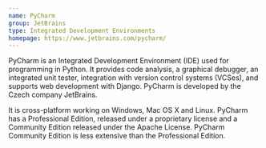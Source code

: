 ```yaml
---
name: PyCharm
group: JetBrains
type: Integrated Development Environments
homepage: https://www.jetbrains.com/pycharm/
---
```


PyCharm is an Integrated Development Environment (IDE) used for programming in
Python. It provides code analysis, a graphical debugger, an integrated unit
tester, integration with version control systems (VCSes), and supports web
development with Django. PyCharm is developed by the Czech company JetBrains. 

It is cross-platform working on Windows, Mac OS X and Linux. PyCharm has a
Professional Edition, released under a proprietary license and a Community
Edition released under the Apache License. PyCharm Community Edition is less
extensive than the Professional Edition. 

